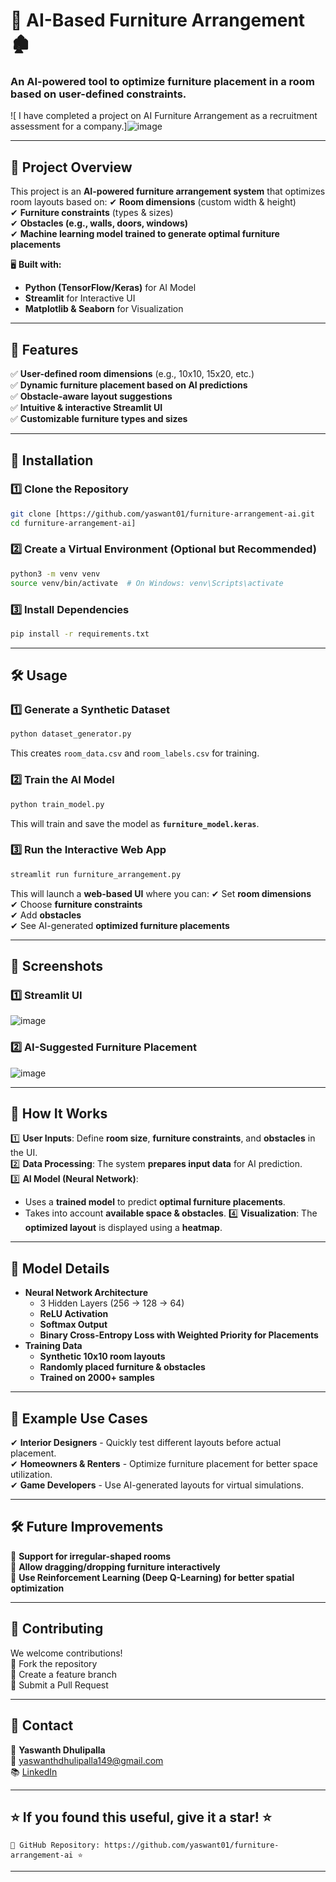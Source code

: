 # 🏡 AI-Based Furniture Arrangement 🏚️
### An AI-powered tool to optimize furniture placement in a room based on user-defined constraints.

![ I have completed a project on AI Furniture Arrangement as a recruitment assessment for a company.]![image](https://github.com/user-attachments/assets/d55ce4bf-61fc-4f74-b3e1-2ee994f32635)  <!-- Replace with an actual screenshot -->

---

## 📌 Project Overview
This project is an **AI-powered furniture arrangement system** that optimizes room layouts based on:
✔ **Room dimensions** (custom width & height)  
✔ **Furniture constraints** (types & sizes)  
✔ **Obstacles (e.g., walls, doors, windows)**  
✔ **Machine learning model trained to generate optimal furniture placements**  

🖥️ **Built with:**  
- **Python (TensorFlow/Keras)** for AI Model  
- **Streamlit** for Interactive UI  
- **Matplotlib & Seaborn** for Visualization  

---

## 🚀 Features
✅ **User-defined room dimensions** (e.g., 10x10, 15x20, etc.)  
✅ **Dynamic furniture placement based on AI predictions**  
✅ **Obstacle-aware layout suggestions**  
✅ **Intuitive & interactive Streamlit UI**  
✅ **Customizable furniture types and sizes**  

---

## 💪 Installation
### 1️⃣ Clone the Repository
```bash
git clone [https://github.com/yaswant01/furniture-arrangement-ai.git
cd furniture-arrangement-ai]
```

### 2️⃣ Create a Virtual Environment (Optional but Recommended)
```bash
python3 -m venv venv
source venv/bin/activate  # On Windows: venv\Scripts\activate
```

### 3️⃣ Install Dependencies
```bash
pip install -r requirements.txt
```

---

## 🛠️ Usage
### 1️⃣ Generate a Synthetic Dataset
```bash
python dataset_generator.py
```
This creates `room_data.csv` and `room_labels.csv` for training.

### 2️⃣ Train the AI Model
```bash
python train_model.py
```
This will train and save the model as **`furniture_model.keras`**.

### 3️⃣ Run the Interactive Web App
```bash
streamlit run furniture_arrangement.py
```
This will launch a **web-based UI** where you can:
✔ Set **room dimensions**  
✔ Choose **furniture constraints**  
✔ Add **obstacles**  
✔ See AI-generated **optimized furniture placements**  

---

## 📸 Screenshots
### 1️⃣ Streamlit UI
![image](https://github.com/user-attachments/assets/6248da67-a504-4e80-807a-277cb62e846e)


### 2️⃣ AI-Suggested Furniture Placement
![image](https://github.com/user-attachments/assets/e95f671f-020c-4e9b-bc1c-5ad9a663bea3)


---

## 🔬 How It Works
1️⃣ **User Inputs**: Define **room size**, **furniture constraints**, and **obstacles** in the UI.  
2️⃣ **Data Processing**: The system **prepares input data** for AI prediction.  
3️⃣ **AI Model (Neural Network)**:
   - Uses a **trained model** to predict **optimal furniture placements**.
   - Takes into account **available space & obstacles**.
4️⃣ **Visualization**: The **optimized layout** is displayed using a **heatmap**.

---

## 📌 Model Details
- **Neural Network Architecture**
  - 3 Hidden Layers (256 → 128 → 64)
  - **ReLU Activation**
  - **Softmax Output**
  - **Binary Cross-Entropy Loss with Weighted Priority for Placements**
- **Training Data**
  - **Synthetic 10x10 room layouts**
  - **Randomly placed furniture & obstacles**
  - **Trained on 2000+ samples**

---

## 🌟 Example Use Cases
✔ **Interior Designers** - Quickly test different layouts before actual placement.  
✔ **Homeowners & Renters** - Optimize furniture placement for better space utilization.  
✔ **Game Developers** - Use AI-generated layouts for virtual simulations.  

---

## 🛠️ Future Improvements
🔹 **Support for irregular-shaped rooms**  
🔹 **Allow dragging/dropping furniture interactively**  
🔹 **Use Reinforcement Learning (Deep Q-Learning) for better spatial optimization**  

---

## 🙌 Contributing
We welcome contributions!  
🔹 Fork the repository  
🔹 Create a feature branch  
🔹 Submit a Pull Request  

---

## 📩 Contact
👤 **Yaswanth Dhulipalla**  
📧 yaswanthdhulipalla149@gmail.com  
📚 [LinkedIn](https://www.linkedin.com/in/yaswanth-dhulipalla-1920a724b/)  

---

## ⭐ If you found this useful, give it a star! ⭐
```
🌟 GitHub Repository: https://github.com/yaswant01/furniture-arrangement-ai ⭐
```

---

